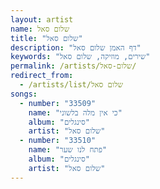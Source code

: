 ```yaml
---
layout: artist
name: שלום סאל
title: "שלום סאל"
description: "דף האמן שלום סאל"
keywords: "שירים, מוזיקה, שלום סאל"
permalink: /artists/שלום-סאל/
redirect_from:
  - /artists/list/שלום סאל
songs:
  - number: "33509"
    name: "כי אין מלה בלשוני"
    album: "סינגלים"
    artist: "שלום סאל"
  - number: "33510"
    name: "פתח לנו שער"
    album: "סינגלים"
    artist: "שלום סאל"
---
```

